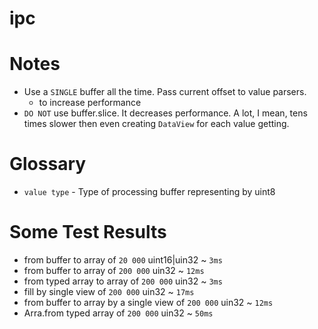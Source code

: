 # ipc

# Notes
- Use a `SINGLE` buffer all the time. Pass current offset to value parsers.
    - to increase performance
- `DO NOT` use buffer.slice. It decreases performance. A lot, I mean, tens times slower then even creating `DataView` for each value getting.

# Glossary
- `value type` - Type of processing buffer representing by uint8

# Some Test Results
- from buffer to array of `20 000` uint16|uin32 ~ `3ms`
- from buffer to array of `200 000` uin32 ~ `12ms`
- from typed array to array of `200 000` uin32 ~ `3ms`
- fill by single view of `200 000` uin32 ~ `17ms`
- from buffer to array by a single view of `200 000` uin32 ~ `12ms`
- Arra.from typed array of `200 000` uin32 ~ `50ms`
